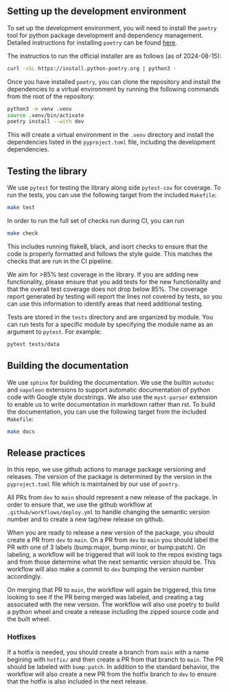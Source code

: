 ## Setting up the development environment

To set up the development environment, you will need to install the `poetry` tool for python package development and dependency management. 
Detailed instructions for installing `poetry` can be found [here](https://python-poetry.org/docs/).

The instructios to run the official installer are as follows (as of 2024-08-15):
```bash
curl -sSL https://install.python-poetry.org | python3 -
```

Once you have installed `poetry`, you can clone the repository and install the dependencies to a virtual environment by running the following commands from the root of the repository:
```bash
python3 -m venv .venv
source .venv/bin/activate
poetry install --with dev
```

This will create a virtual environment in the `.venv` directory and install the dependencies listed in the `pyproject.toml` file, including the development dependencies.

## Testing the library

We use `pytest` for testing the library along side `pytest-cov` for coverage. To run the tests, you can use the following target from the included `Makefile`:
```bash
make test
```

In order to run the full set of checks run during CI, you can run
```bash
make check
``` 
This includes running flake8, black, and isort checks to ensure that the code is properly formatted and follows the style guide. This matches the checks that are run in the CI pipeline.

We aim for >85% test coverage in the library. If you are adding new functionality, please ensure that you add tests for the new functionality and that the overall test coverage does not drop below 85%. The coverage report generated by testing will report the lines not covered by tests, so you can use this information to identify areas that need additional testing.

Tests are stored in the `tests` directory and are organized by module. You can run tests for a specific module by specifying the module name as an argument to `pytest`. For example:
```bash
pytest tests/data
```

## Building the documentation

We use `sphinx` for building the documentation. We use the builtin `autodoc` and `napoleon` extensions to support automatic documentation of python code with Google style docstrings. We also use the `myst-parser` extension to enable us to write documentation in markdown rather than rst. To build the documentation, you can use the following target from the included `Makefile`:
```bash
make docs
```

## Release practices

In this repo, we use github actions to manage package versioning and releases. The version of the package is determined by the version in the `pyproject.toml` file which is maintained by our use of `poetry`. 

All PRs from `dev` to `main` should represent a new release of the package. In order to ensure that, we use the github workflow at `.github/workflows/deploy.yml` to handle changing the semantic version number and to create a new tag/new release on github. 

When you are ready to release a new version of the package, you should create a PR from `dev` to `main`. On a PR from `dev` to `main` you should label the PR with one of 3 labels (bump:major, bump:minor, or bump:patch). On labeling, a workflow will be triggered that will look to the repos existing tags and from those determine what the next semantic version should be. This workflow will also make a commit to `dev` bumping the version number accordingly.

On merging that PR to `main`, the workflow will again be triggered, this time looking to see if the PR being merged was labeled, and creating a tag associated with the new version. The workflow will also use poetry to build a python wheel and create a release including the zipped source code and the built wheel.

### Hotfixes

If a hotfix is needed, you should create a branch from `main` with a name begining with `hotfix/` and then create a PR from that branch to `main`. The PR should be labeled with `bump:patch`. In addition to the standard behavior, the workflow will also create a new PR from the hotfix branch to `dev` to ensure that the hotfix is also included in the next release.
